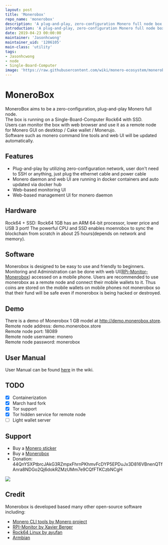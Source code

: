 ```yaml
---
layout: post
title: 'Monerobox'
repo_name: 'monerobox'
description: 'A plug-and-play, zero-configuration Monero full node box'
introduction: 'A plug-and-play, zero-configuration Monero full node box'
date: 2019-04-23 00:00:00
maintainer: 'Jasonhcwong'
maintainer_uid: '1206105'
main-class: 'utility'
tags:
- Jasonhcwong
- node
- Single-Board-Computer
image: 'https://raw.githubusercontent.com/wiki/monero-ecosystem/monerobox/mon_monerod_1.png'
---
```


# MoneroBox
MoneroBox aims to be a zero-configuration, plug-and-play Monero full node.  
The box is running on a Single-Board-Computer Rock64 with SSD.  
Users can monitor the box with web browser and use it as a remote node for Monero GUI on destktop / Cake wallet / Monerujo.  
Software such as monero command line tools and web UI will be updated automatically.  

## Features  

* Plug-and-play by utilizing zero-configuration network, user don't need to SSH or anything, just plug the ethernet cable and power cable  
* Monero daemon and web UI are running in docker containers and auto updated via docker hub  
* Web-based monitoring UI  
* Web-based management UI for monero daemon  

## Hardware  

Rock64 + SSD: Rock64 1GB has an ARM 64-bit processor, lower price and USB 3 port! The powerful CPU and SSD enables moenrobox to sync the blockchain from scratch in about 25 hours(depends on network and memory). 

## Software
Monerobox is designed to be easy to use and friendly to beginners. Monitoring and Administration can be done with web UI([RPi-Monitor-Monerobox](https://github.com/Jasonhcwong/RPi-Monitor-Monerobox)) accessed on a mobile phone. Users are recommended to use monerobox as a remote node and connect their mobile wallets to it. Thus coins are stored on the mobile wallets on mobile phones not monerobox so that their fund will be safe even if monerobox is being hacked or destroyed.

## Demo
There is a demo of Monerobox 1 GB model at http://demo.monerobox.store.  
Remote node address: demo.monerobox.store  
Remote node port: 18089  
Remote node username: monero  
Remote node password: monerobox  

## User Manual
User Manual can be found [here](https://github.com/Jasonhcwong/monerobox/wiki/Monerobox-User-Manual) in the wiki.

## TODO  
* [x] Containerization  
* [x] March hard fork  
* [x] Tor support  
* [x] Tor hidden service for remote node  
* [ ] Light wallet server

## Support
* Buy a [Monero sticker](https://monerobox.store/product/monero-sticker/)
* Buy a [Monerobox](https://monerobox.store)
* Donation: 44QnYSXPtbrcJAkG3RZmpxFhrnPKhmvFcDYP5EPDuJx3D816VBnenQTfAnra8NDGo2Qj6dokRZMzUMm7e9CQfFTKCzbNCgH  
<img src="./donation_address.png">  

## Credit
Monerobox is developed based many other open-source software including:  
* [Monero CLI tools by Monero project](https://github.com/monero-project/monero)
* [RPI-Monitor by Xavier Berger](https://github.com/XavierBerger/RPi-Monitor)
* [Rock64 Linux by ayufan](https://github.com/ayufan-rock64/linux-build)
* [Armbian](https://www.armbian.com/)
